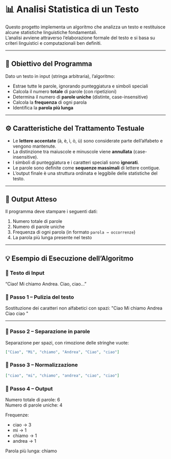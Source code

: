 # 📊 Analisi Statistica di un Testo

Questo progetto implementa un algoritmo che analizza un testo e restituisce alcune statistiche linguistiche fondamentali.  
L’analisi avviene attraverso l’elaborazione formale del testo e si basa su criteri linguistici e computazionali ben definiti.

---

## 🎯 Obiettivo del Programma

Dato un testo in input (stringa arbitraria), l’algoritmo:

- Estrae tutte le parole, ignorando punteggiatura e simboli speciali
- Calcola il numero **totale** di parole (con ripetizioni)
- Determina il numero di **parole uniche** (distinte, case-insensitive)
- Calcola la **frequenza** di ogni parola
- Identifica la **parola più lunga**

---

## ⚙️ Caratteristiche del Trattamento Testuale

- Le **lettere accentate** (à, è, ì, ò, ù) sono considerate parte dell’alfabeto e vengono mantenute.
- La distinzione tra maiuscole e minuscole viene **annullata** (case-insensitive).
- I simboli di punteggiatura e i caratteri speciali sono **ignorati**.
- Le parole sono definite come **sequenze massimali** di lettere contigue.
- L’output finale è una struttura ordinata e leggibile delle statistiche del testo.

---

## 📌 Output Atteso

Il programma deve stampare i seguenti dati:

1. Numero totale di parole
2. Numero di parole uniche
3. Frequenza di ogni parola (in formato `parola → occorrenze`)
4. La parola più lunga presente nel testo

---

## 💡 Esempio di Esecuzione dell’Algoritmo

### 📝 Testo di Input
“Ciao! Mi chiamo Andrea. Ciao, ciao...”

### 🔹 Passo 1 – Pulizia del testo

Sostituzione dei caratteri non alfabetici con spazi:
"Ciao Mi chiamo Andrea Ciao ciao "

---

### 🔹 Passo 2 – Separazione in parole

Separazione per spazi, con rimozione delle stringhe vuote:

```json
["Ciao", "Mi", "chiamo", "Andrea", "Ciao", "ciao"] 
```
### 🔹 Passo 3 – Normalizzazione
```json
["ciao", "mi", "chiamo", "andrea", "ciao", "ciao"]
```

### 🔹 Passo 4 – Output
Numero totale di parole: 6  
Numero di parole uniche: 4

Frequenze:
- ciao → 3
- mi → 1
- chiamo → 1
- andrea → 1

Parola più lunga: chiamo
